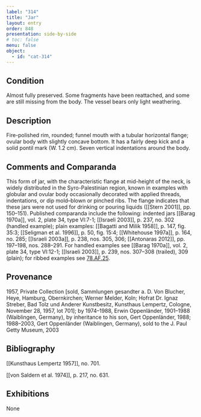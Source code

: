 ```yaml
---
label: "314"
title: "Jar"
layout: entry
order: 848
presentation: side-by-side
# toc: false
menu: false
object:
  - id: "cat-314"
---
```


## Condition

Almost fully preserved. Some fragments have been reattached, and some are still missing from the body. The vessel bears only light weathering.

## Description

Fire-polished rim, rounded; funnel mouth with a tubular horizontal flange; ovular body with slightly concave bottom. It has a fairly deep kick and a solid pontil mark (W. 1.2 cm). Seven vertical indentations around the body.

## Comments and Comparanda

This form of jar, with the characteristic flange at mid-height of the neck, is widely distributed in the Syro-Palestinian region, known in examples with globular and ovular body occasionally decorated with applied threads, indentations, or dip mold–blown or pinched ribs. The flange indicates that these jars were not used for drinking or pouring liquids ([[Stern 2001]], pp. 150–151). Published comparanda include the following: indented jars [[Barag 1970a]], vol. 2, plate 34, type VI:7-1; [[Israeli 2003]], p. 237, no. 302 (handled example); plain examples: [[Bagatti and Milik 1958]], p. 147, fig. 35:3; [[Seligman et al. 1996]], p. 50, fig. 15:4; [[Whitehouse 1997a]], p. 164, no. 285; [[Israeli 2003a]], p. 238, nos. 305, 306; [[Antonaras 2012]], pp. 197–198, nos. 288–291. For handled examples see [[Barag 1970a]], vol. 2, plate 34, type VI:12-1; [[Israeli 2003]], p. 239, nos. 307–308 (trailed), 309 (plain); for ribbed examples see [78.AF.25](#num).

## Provenance

1957, Private Collection \[sold, Sammlungen gesandter a. D. Von Blucher, Heye, Hamburg, Obernkirchen; Werner Melder, Koln; Hofrat Dr. Ignaz Streber, Bad Tolz und Anderer Kunstbesitz, Kunsthaus Lempertz, Cologne, November 28, 1957, lot 701\]; by 1974–1988, Erwin Oppenländer, 1901–1988 (Waiblingen, Germany), by inheritance to his son, Gert Oppenländer, 1988; 1988–2003, Gert Oppenländer (Waiblingen, Germany), sold to the J. Paul Getty Museum, 2003

## Bibliography

[[Kunsthaus Lempertz 1957]], no. 701.

[[von Saldern et al. 1974]], p. 217, no. 631.

## Exhibitions

None